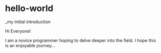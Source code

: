 # hello-world
_my initial introduction

Hi Everyone!

I am a novice programmer hoping to delve deeper into the field.
I hope this is an enjoyable journey...
